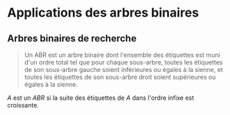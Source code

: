 # Applications des arbres binaires
## Arbres binaires de recherche
> Un ABR est un arbre binaire dont l'ensemble des étiquettes est muni d'un ordre
> total tel que pour chaque sous-arbre, toutes les étiquettes de son sous-arbre
> gauche soient inférieures ou égales à la sienne, et toutes les étiquettes de son
> sous-arbre droit soient supérieures ou égales à la sienne.

$A$ est un $ABR$ si la suite des étiquettes de $A$ dans l'ordre infixe est
croissante.

